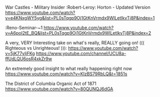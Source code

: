 
War Castles - Military Insider :Robert-Leroy: Horton - Updated Version https://www.youtube.com/watch?v=e4KNxgWY5yg&list=PL0sTqgp9Oj1GtKnVrmdx9WlLetlkvTj8P&index=1

:Reno-Seminar-~1 https://www.youtube.com/watch?v=A6poI2tE_BQ&list=PL0sTqgp9Oj1GtKnVrmdx9WlLetlkvTj8P&index=2

A very, VERY Interesting take on what's really, REALLY going on! ((( Righteous vs Unrighteous! ))): https://www.youtube.com/watch?v=5jK77yIjFKg
https://www.youtube.com/channel/UCU8a-ffUdLQU6osR4xkZr9w

An extremely good insight to what really happening right now
https://www.youtube.com/watch?v=KIzBS79RbLQ&t=1851s

The District of Columbia Organic Act of 1871
 https://www.youtube.com/watch?v=80QUNQJ6dGA
